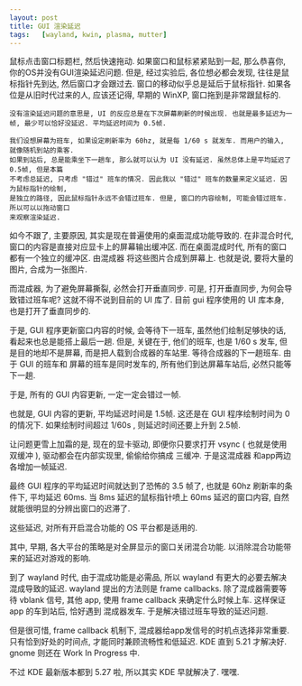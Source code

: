 ```yaml
---
layout: post
title: GUI 渲染延迟
tags:   [wayland, kwin, plasma, mutter]
---
```


鼠标点击窗口标题栏, 然后快速拖动. 如果窗口和鼠标紧紧贴到一起, 那么恭喜你, 你的OS并没有GUI渲染延迟问题.
但是, 经过实验后, 各位想必都会发现, 往往是鼠标指针先到达, 然后窗口才会跟过去. 窗口的移动似乎总是延后于鼠标指针.
如果各位是从旧时代过来的人, 应该还记得, 早期的 WinXP, 窗口拖到是非常跟鼠标的.

    没有渲染延迟问题的意思是, UI 的反应总是在下次屏幕刷新的时候出现. 也就是最多延迟为一帧, 最少可以恰好没延迟. 平均延迟时间为 0.5帧.

    我们设想屏幕为班车, 如果设定刷新率为 60hz, 就是每 1/60 s 就发车. 而用户的输入, 就像随机到站的乘客.
    如果到站后, 总是能乘坐下一趟车, 那么就可以认为 UI 没有延迟. 虽然总体上是平均延迟了 0.5帧, 但是本篇
    不考虑总延迟, 只考虑 "错过" 班车的情况. 因此我以 "错过" 班车的数量来定义延迟. 因为鼠标指针的绘制,
    是独立的路径, 因此鼠标指针永远不会错过班车. 但是, 窗口的内容绘制, 可能会错过班车. 所以可以以拖动窗口
    来观察渲染延迟.


如今不跟了, 主要原因, 其实是现在普遍使用的桌面混成功能导致的.
在非混合时代, 窗口的内容是直接对应显卡上的屏幕输出缓冲区. 而在桌面混成时代, 所有的窗口都有一个独立的缓冲区. 由混成器
将这些图片合成到屏幕上. 也就是说, 要将大量的图片, 合成为一张图片.

而混成器, 为了避免屏幕撕裂, 必然会打开垂直同步. 可是, 打开垂直同步, 为何会导致错过班车呢?
这就不得不说到目前的 UI 库了. 目前 gui 程序使用的 UI 库本身, 也是打开了垂直同步的.

于是, GUI 程序更新窗口内容的时候, 会等待下一班车, 虽然他们绘制足够快的话, 看起来也总是能搭上最后一趟.
但是, 关键在于, 他们的班车, 也是 1/60 s 发车, 但是目的地却不是屏幕, 而是把人载到合成器的车站里. 等待合成器的下一趟班车.
由于 GUI 的班车和 屏幕的班车是同时发车的, 所有他们到达屏幕车站后, 必然只能等下一趟.

于是, 所有的 GUI 内容更新, 一定一定会错过一帧.

也就是, GUI 内容的更新, 平均延迟时间是 1.5帧. 这还是在 GUI 程序绘制时间为 0 的情况下. 如果绘制时间超过 1/60s , 则延迟时间还要上升到 2.5帧.

让问题更雪上加霜的是, 现在的显卡驱动, 即便你只要求打开 vsync ( 也就是使用双缓冲 ), 驱动都会在内部实现里, 偷偷给你搞成 三缓冲. 于是这混成器
和app两边各增加一帧延迟.

最终 GUI 程序的平均延迟时间就达到了恐怖的 3.5 帧了, 也就是 60hz 刷新率的条件下, 平均延迟 60ms. 当 8ms 延迟的鼠标指针喷上 60ms 延迟的窗口内容,
自然就能很明显的分辨出窗口的迟滞了.

这些延迟, 对所有开启混合功能的 OS 平台都是适用的.

其中, 早期, 各大平台的策略是对全屏显示的窗口关闭混合功能. 以消除混合功能带来的延迟对游戏的影响.

到了 wayland 时代, 由于混成功能是必需品, 所以 wayland 有更大的必要去解决混成导致的延迟.
wayland 提出的方法则是 frame callbacks. 除了混成器需要等待 vblank 信号, 其他 app, 使用 frame callback 来确定什么时候上车.
这样保证 app 的车到站后, 恰好遇到 混成器发车. 于是解决错过班车导致的延迟问题.

但是很可惜, frame callback 机制下, 混成器给app发信号的时机点选择非常重要. 只有恰到好处的时间点, 才能同时兼顾流畅性和低延迟.
KDE 直到 5.21 才解决好.  gnome 则还在 Work In Progress 中.

不过 KDE 最新版本都到 5.27 啦, 所以其实 KDE 早就解决了. 嘿嘿.

